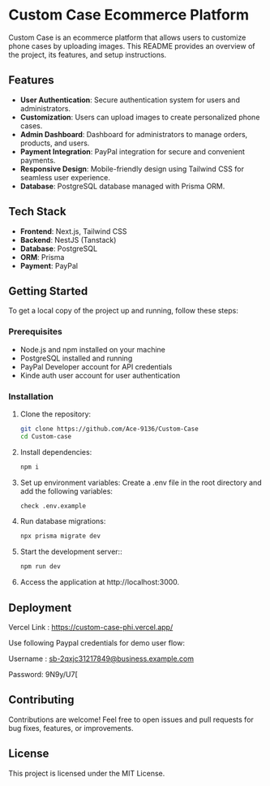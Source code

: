 # Custom Case Ecommerce Platform

Custom Case is an ecommerce platform that allows users to customize phone cases by uploading images. This README provides an overview of the project, its features, and setup instructions.

## Features

- **User Authentication**: Secure authentication system for users and administrators.
- **Customization**: Users can upload images to create personalized phone cases.
- **Admin Dashboard**: Dashboard for administrators to manage orders, products, and users.
- **Payment Integration**: PayPal integration for secure and convenient payments.
- **Responsive Design**: Mobile-friendly design using Tailwind CSS for seamless user experience.
- **Database**: PostgreSQL database managed with Prisma ORM.

## Tech Stack

- **Frontend**: Next.js, Tailwind CSS
- **Backend**: NestJS (Tanstack)
- **Database**: PostgreSQL
- **ORM**: Prisma
- **Payment**: PayPal

## Getting Started

To get a local copy of the project up and running, follow these steps:

### Prerequisites

- Node.js and npm installed on your machine
- PostgreSQL installed and running
- PayPal Developer account for API credentials
- Kinde auth user account for user authentication

### Installation

1. Clone the repository:
   ```bash
   git clone https://github.com/Ace-9136/Custom-Case
   cd Custom-case

2. Install dependencies:
   ```bash
   npm i
   
3. Set up environment variables:
Create a .env file in the root directory and add the following variables:
   ```bash
   check .env.example
   
4. Run database migrations:
   ```bash
   npx prisma migrate dev
   
5. Start the development server::
   ```bash
   npm run dev
6. Access the application at http://localhost:3000.



## Deployment
Vercel Link : https://custom-case-phi.vercel.app/

Use following Paypal credentials for demo user flow:

Username : sb-2qxjc31217849@business.example.com

Password: 9N9y/U7[

## Contributing
Contributions are welcome! Feel free to open issues and pull requests for bug fixes, features, or improvements.

## License
This project is licensed under the MIT License.

  

